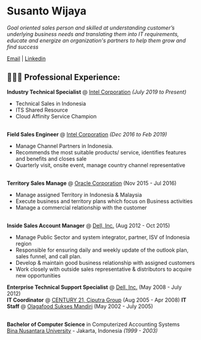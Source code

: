 # Susanto Wijaya
_Goal oriented sales person and skilled at understanding customer’s underlying business needs and translating them into IT requirements, educate and energize an organization's partners to help them grow and find success_ <br>

[Email](mailto:#) | [Linkedin](http://linkedin.com/in/stow)

## 👩🏼‍💻 Professional Experience: 

**Industry Technical Specialist** @ [Intel Corporation](http://www.intel.co.id)  _(July 2019 to Present)_<br>
- Technical Sales in Indonesia
- ITS Shared Resource
- Cloud Affinity Service Champion
<br><br>

**Field Sales Engineer** @ [Intel Corporation](http://www.intel.co.id)  _(Dec 2016 to Feb 2019)_<br>
- Manage Channel Partners in Indonesia. 
- Recommends the most suitable products/ service, identifies features and benefits and closes sale
- Quarterly visit, onsite event, manage country channel representative
<br><br> 

**Territory Sales Manage** @ [Oracle Corporation](http://www.oracle.com) (Nov 2015 - Jul 2016)
- Manage assigned Territory in Indonesia & Malaysia
- Execute business and territory plans which focus on Business activities 
- Manage a commercial relationship with the customer
<br><br>

**Inside Sales Account Manager** @ [Dell, Inc.](http://www.dell.com) (Aug 2012 - Oct 2015) 
- Manage Public Sector and system integrator, partner, ISV of Indonesia region
- Responsible for ensuring daily and weekly update of the outlook plan, sales funnel, and call plan. 
- Develop & maintain good business relationship with assigned customers 
- Work closely with outside sales representative & distributors to acquire new opportunities

**Enterprise Technical Support Specialist** @ [Dell, Inc.](http://www.dell.com) (May 2008 - July 2012)  
**IT Coordinator** @ [CENTURY 21, Ciputra Group](http://www.century21.co.id) (Aug 2005 - Apr 2008) 
**IT Staff** @ [Olagafood Sukses Mandiri](http://www.olagafood.co.id) (May 2002 - July 2005) 
<br><br>

**Bachelor of Computer Science** in Computerized Accounting Systems<br>
[Bina Nusantara University](http://www.binus.ac.id) - Jakarta, Indonesia _(1999 - 2003)_
